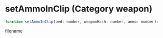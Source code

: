 # setAmmoInClip (Category weapon)

```js
function setAmmoInClip(ped: number, weaponHash: number, ammo: number): boolean
```

[filename](setAmmoInClip_m.md ':include')